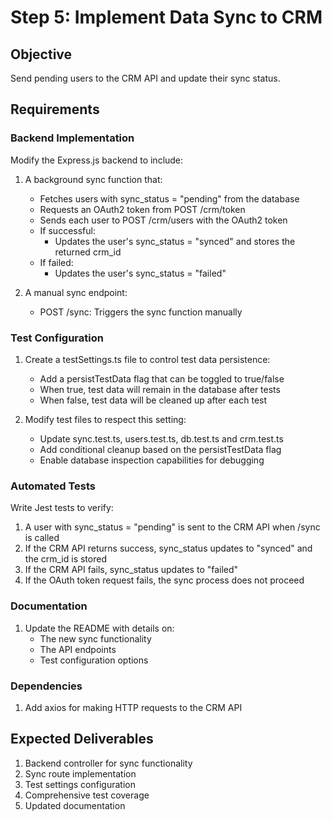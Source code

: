 # Step 5: Implement Data Sync to CRM

## Objective

Send pending users to the CRM API and update their sync status.

## Requirements

### Backend Implementation

Modify the Express.js backend to include:

1. A background sync function that:

   - Fetches users with sync_status = "pending" from the database
   - Requests an OAuth2 token from POST /crm/token
   - Sends each user to POST /crm/users with the OAuth2 token
   - If successful:
     - Updates the user's sync_status = "synced" and stores the returned crm_id
   - If failed:
     - Updates the user's sync_status = "failed"

2. A manual sync endpoint:
   - POST /sync: Triggers the sync function manually

### Test Configuration

1. Create a testSettings.ts file to control test data persistence:

   - Add a persistTestData flag that can be toggled to true/false
   - When true, test data will remain in the database after tests
   - When false, test data will be cleaned up after each test

2. Modify test files to respect this setting:
   - Update sync.test.ts, users.test.ts, db.test.ts and crm.test.ts
   - Add conditional cleanup based on the persistTestData flag
   - Enable database inspection capabilities for debugging

### Automated Tests

Write Jest tests to verify:

1. A user with sync_status = "pending" is sent to the CRM API when /sync is called
2. If the CRM API returns success, sync_status updates to "synced" and the crm_id is stored
3. If the CRM API fails, sync_status updates to "failed"
4. If the OAuth token request fails, the sync process does not proceed

### Documentation

1. Update the README with details on:
   - The new sync functionality
   - The API endpoints
   - Test configuration options

### Dependencies

1. Add axios for making HTTP requests to the CRM API

## Expected Deliverables

1. Backend controller for sync functionality
2. Sync route implementation
3. Test settings configuration
4. Comprehensive test coverage
5. Updated documentation
